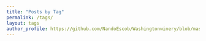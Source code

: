 ```yaml
---
title: "Posts by Tag"
permalink: /tags/
layout: tags
author_profile: https://github.com/NandoEscob/Washingtonwinery/blob/master/Oh-look-its-wine-o-clock-1.jpg
---
```

